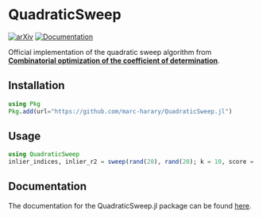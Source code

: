 # QuadraticSweep

[![arXiv](https://img.shields.io/badge/arXiv-2410.09316-b31b1b.svg)](https://arxiv.org/abs/2410.09316)
[![Documentation](https://img.shields.io/badge/docs-stable-blue.svg)](https://marc-harary.github.io/QuadraticSweep.jl/)

Official implementation of the quadratic sweep algorithm from [**Combinatorial optimization of the coefficient of determination**](https://arxiv.org/abs/2410.09316).

## Installation
```julia
using Pkg
Pkg.add(url="https://github.com/marc-harary/QuadraticSweep.jl")
```

## Usage
```julia
using QuadraticSweep
inlier_indices, inlier_r2 = sweep(rand(20), rand(20); k = 10, score = :r2)
```

## Documentation
The documentation for the QuadraticSweep.jl package can be found [here](https://marc-harary.github.io/QuadraticSweep.jl/).
